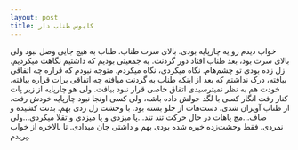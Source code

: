 ```yaml
---
layout: post
title: کابوس طناب دار
---
```


خواب دیدم رو یه چارپایه بودی. بالای سرت طناب. طناب به هیچ جایی وصل نبود ولی بالای سرت بود، بعد طناب افتاد دور گردنت. یه جمعیتی بودیم که داشتیم نگاهت میکردیم. زل زده بودی تو چشم‌هام. نگاه میکردی، نگاه میکردم. متوجه نبودم که قراره چه اتفاقی بیافته، درک نداشتم که بعد از اینکه طناب به گردنت میافته چه اتفاقی برات قراره بیافته. خودت هم به نظر نمیترسیدی اتفاق خاصی قرار نبود بیافت. ولی هو چارپایه از زیر پات کنار رفت انگار کسی با لگد حولش داده باشه، ولی کسی اونجا نبود چارپایه خودش رفت. از طناب آویزان شدی. دست‌هات از جلو بسته بود. با وحشت زل زدی بهم. بدنت کشیده و صاف...مچ پاهات در حال حرکت تند تند...پا میزدی و پا میزدی و تقلا میکردی...ولی نمردی. فقط وحشت‌زده خیره شده بودی بهم و داشتی جان میدادی. تا بالاخره از خواب پریدم.

